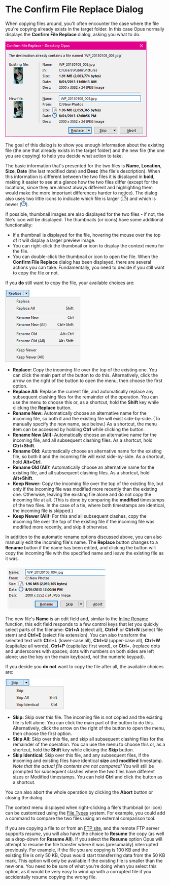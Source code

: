 # The Confirm File Replace Dialog

When copying files around, you'll often encounter the case where the file you're copying already exists in the target folder. In this case Opus normally displays the **Confirm File Replace** dialog, asking you what to do.

![](/Manual/images/media/file_replace.png)

The goal of this dialog is to show you enough information about the existing file (the one that already exists in the target folder) and the new file (the one you are copying) to help you decide what action to take.

The basic information that's presented for the two files is **Name**, **Location**, **Size**, **Date** (the last modified date) and **Desc** (the file's description). When this information is different between the two files it is displayed in **bold**, making it easier to see at a glance how the two files differ (except for the locations, since they are almost always different and highlighting them would make the more important differences harder to notice). The dialog also uses two little icons to indicate which file is larger (![](/Manual/images/media/replace_-_larger.png)) and which is newer (![](/Manual/images/media/replace_-_newer.png)).

If possible, thumbnail images are also displayed for the two files - if not, the file's icon will be displayed. The thumbnails (or icons) have some additional functionality:

- If a thumbnail is displayed for the file, hovering the mouse over the top of it will display a larger preview image.
- You can right-click the thumbnail or icon to display the context menu for the file.
- You can double-click the thumbnail or icon to open the file. When the **Confirm File Replace** dialog has been displayed, there are several actions you can take. Fundamentally, you need to decide if you still want to copy the file or not.

If you **do** still want to copy the file, your available choices are:

![](/Manual/images/media/replace_-_replace.png)

- **Replace:** Copy the incoming file over the top of the existing one. You can click the main part of the button to do this. Alternatively, click the arrow on the right of the button to open the menu, then choose the first option.
- **Replace All:** Replace the current file, and automatically replace any subsequent clashing files for the remainder of the operation. You can use the menu to choose this or, as a shortcut, hold the **Shift** key while clicking the **Replace** button.
- **Rename New:** Automatically choose an alternative name for the incoming file, so both it and the existing file will exist side-by-side. (To manually specify the new name, see below.) As a shortcut, the menu item can be accessed by holding **Ctrl** while clicking the button.
- **Rename New (All):** Automatically choose an alternative name for the incoming file, and all subsequent clashing files. As a shortcut, hold **Ctrl+Shift**.
- **Rename Old:** Automatically choose an alternative name for the existing file, so both it and the incoming file will exist side-by-side. As a shortcut, hold **Alt+Ctrl**.
- **Rename Old (All):** Automatically choose an alternative name for the existing file, and all subsequent clashing files. As a shortcut, hold **Alt+Shift**.
- **Keep Newer:** Copy the incoming file over the top of the existing file, but only if the incoming file was modified more recently than the existing one. Otherwise, leaving the existing file alone and do not copy the incoming file at all. (This is done by comparing the **modified** timestamps of the two files. In the case of a tie, where both timestamps are identical, the incoming file is skipped.)
- **Keep Newer (All):** For this and all subsequent clashes, copy the incoming file over the top of the existing file if the incoming file was modified more recently, and skip it otherwise.

In addition to the automatic rename options discussed above, you can also manually edit the incoming file's name. The **Replace** button changes to a **Rename** button if the name has been edited, and clicking the button will copy the incoming file with the specified name and leave the existing file as it was.

![](/Manual/images/media/replace_-_rename.png)

The new file's **Name** is an edit field and, similar to the [Inline Rename](../renaming_files/inline_rename.md) function, this edit field responds to a few control keys that let you quickly select parts of the filename: **Ctrl+A** (select all), **Ctrl+F** or **Ctrl+N** (select file stem) and **Ctrl+E** (select file extension). You can also transform the selected text with **Ctrl+L** (lower-case all), **Ctrl+U** (upper-case all), **Ctrl+W** (capitalize all words), **Ctrl+P** (capitalize first word), or **Ctrl+.** (replace dots and underscores with spaces; dots with numbers on both sides are left alone; use the key on the main keyboard, not the numeric keypad).

If you decide you **do not** want to copy the file after all, the available choices are:

![](/Manual/images/media/replace_-_skip.png)

- **Skip:** Skip over this file. The incoming file is not copied and the existing file is left alone. You can click the main part of the button to do this. Alternatively, click the arrow on the right of the button to open the menu, then choose the first option.
- **Skip All:** Skip over this file, and skip all subsequent clashing files for the remainder of the operation. You can use the menu to choose this or, as a shortcut, hold the **Shift** key while clicking the **Skip** button.
- **Skip Identical:** Skip over this file, and any subsequent files, if the incoming and existing files have identical **size** and **modified** timestamp. *Note that the actual file contents are not compared!* You will still be prompted for subsequent clashes where the two files have different sizes or Modified timestamps. You can hold **Ctrl** and click the button as a shortcut.

You can also abort the whole operation by clicking the **Abort** button or closing the dialog.

The context menu displayed when right-clicking a file's thumbnail (or icon) can be customized using the [File Types](/Manual/file_types/RAEDME.md) system. For example, you could add a command to compare the two files using an external comparison tool.

If you are copying a file to or from an [FTP site](/Manual/ftp/RAEDME.md), and the remote FTP server supports *resume*, you will also have the choice to **Resume** the copy (as well as a drop-down for **Resume All**). If you select the **Resume** option Opus will attempt to resume the file transfer where it was (presumably) interrupted previously. For example, if the file you are copying is 100 KB and the existing file is only 50 KB, Opus would start transferring data from the 50 KB mark. This option will only be available if the existing file is smaller than the new one. You need to be sure of what you're doing when you select this option, as it would be very easy to wind up with a corrupted file if you accidentally resume copying the wrong file.
